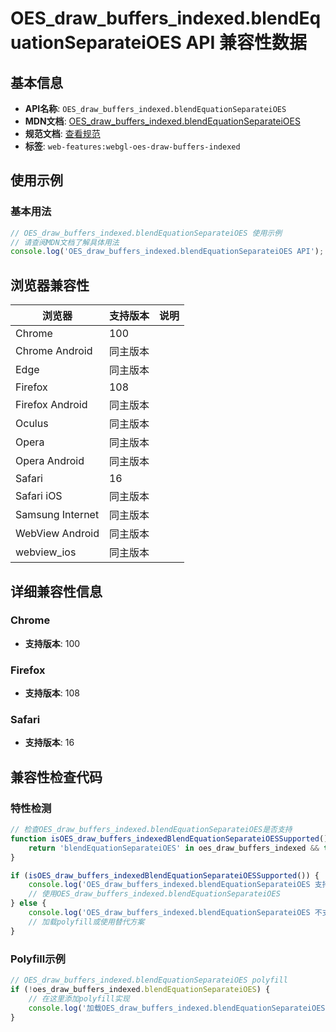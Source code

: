 # OES_draw_buffers_indexed.blendEquationSeparateiOES API 兼容性数据

## 基本信息

- **API名称**: `OES_draw_buffers_indexed.blendEquationSeparateiOES`
- **MDN文档**: [OES_draw_buffers_indexed.blendEquationSeparateiOES](https://developer.mozilla.org/docs/Web/API/OES_draw_buffers_indexed/blendEquationSeparateiOES)
- **规范文档**: [查看规范](https://registry.khronos.org/webgl/extensions/OES_draw_buffers_indexed/)
- **标签**: `web-features:webgl-oes-draw-buffers-indexed`

## 使用示例

### 基本用法

```javascript
// OES_draw_buffers_indexed.blendEquationSeparateiOES 使用示例
// 请查阅MDN文档了解具体用法
console.log('OES_draw_buffers_indexed.blendEquationSeparateiOES API');
```

## 浏览器兼容性

| 浏览器 | 支持版本 | 说明 |
|--------|----------|------|
| Chrome | 100 |  |
| Chrome Android | 同主版本 |  |
| Edge | 同主版本 |  |
| Firefox | 108 |  |
| Firefox Android | 同主版本 |  |
| Oculus | 同主版本 |  |
| Opera | 同主版本 |  |
| Opera Android | 同主版本 |  |
| Safari | 16 |  |
| Safari iOS | 同主版本 |  |
| Samsung Internet | 同主版本 |  |
| WebView Android | 同主版本 |  |
| webview_ios | 同主版本 |  |

## 详细兼容性信息

### Chrome

- **支持版本**: 100

### Firefox

- **支持版本**: 108

### Safari

- **支持版本**: 16

## 兼容性检查代码

### 特性检测

```javascript
// 检查OES_draw_buffers_indexed.blendEquationSeparateiOES是否支持
function isOES_draw_buffers_indexedBlendEquationSeparateiOESSupported() {
    return 'blendEquationSeparateiOES' in oes_draw_buffers_indexed && typeof oes_draw_buffers_indexed.blendEquationSeparateiOES === 'function';
}

if (isOES_draw_buffers_indexedBlendEquationSeparateiOESSupported()) {
    console.log('OES_draw_buffers_indexed.blendEquationSeparateiOES 支持');
    // 使用OES_draw_buffers_indexed.blendEquationSeparateiOES
} else {
    console.log('OES_draw_buffers_indexed.blendEquationSeparateiOES 不支持，需要polyfill');
    // 加载polyfill或使用替代方案
}
```

### Polyfill示例

```javascript
// OES_draw_buffers_indexed.blendEquationSeparateiOES polyfill
if (!oes_draw_buffers_indexed.blendEquationSeparateiOES) {
    // 在这里添加polyfill实现
    console.log('加载OES_draw_buffers_indexed.blendEquationSeparateiOES polyfill');
}
```

